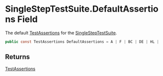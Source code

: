 # SingleStepTestSuite.DefaultAssertions Field

The default [TestAssertions](MrKWatkins.EmulatorTestSuites.Z80.Instruction.TestAssertions.md) for the [SingleStepTestSuite](MrKWatkins.EmulatorTestSuites.Z80.Instruction.SingleStep.SingleStepTestSuite.md).

```c#
public const TestAssertions DefaultAssertions = A | F | BC | DE | HL | IX | IY | PC | SP | WZ | I | R | Q | ShadowAF | ShadowBC | ShadowDE | ShadowHL | C | N | PV | X | H | Y | Z | S | IFF1 | IFF2 | IM | IOReads | IOWrites | Memory | Cycles | TStates;
```

## Returns

[TestAssertions](MrKWatkins.EmulatorTestSuites.Z80.Instruction.TestAssertions.md)
